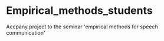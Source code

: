 # Empirical_methods_students
Accpany project to the seminar 'empirical methods for speech communication'

